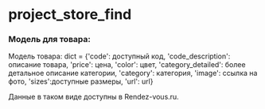 # project_store_find


### Модель для товара:
Модель товара: dict = {'code': доступный код, 'code_description': описание товара, 'price': цена, 'color': цвет, 'category_detailed': более детальное описание категории, 'category': категория, 'image': ссылка на фото, 'sizes':доступные размеры, 'url': url}

Данные в таком виде доступны в Rendez-vous.ru.